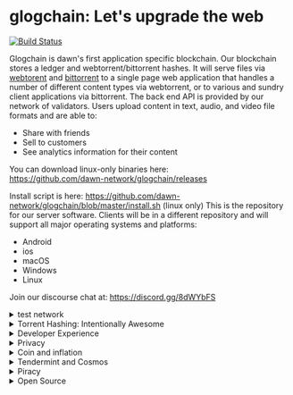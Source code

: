 # glogchain: Let's upgrade the web

[![Build Status](http://163.172.170.63/api/badges/dawn-network/glogchain/status.svg)](http://163.172.170.63/dawn-network/glogchain)

Glogchain is dawn's first application specific blockchain.  Our blockchain stores a ledger and webtorrent/bittorrent hashes.  It will serve files via [webtorent](webtorrent.io) and [bittorrent](http://bittorrent.org/) to a single page web application that handles a number of different content types via webtorrent, or to various and sundry client applications via bittorrent.  The back end API is provided by our network of validators.  Users upload content in text, audio, and video file formats and are able to:

* Share with friends
* Sell to customers
* See analytics information for their content

You can download linux-only binaries here:  
https://github.com/dawn-network/glogchain/releases

Install script is here: https://github.com/dawn-network/glogchain/blob/master/install.sh  (linux only)
This is the repository for our server software.  Clients will be in a different repository and will support all major operating systems and platforms:

* Android
* ios
* macOS
* Windows
* Linux

Join our discourse chat at: https://discord.gg/8dWYbFS

<details>
<summary>test network</summary>
You can currently e-mail or send a google hangouts message to Jacob Gadikian at faddat@gmail.com for help getting onto one of our testnets as a validator, non-validator or light client.
</details>

<details>
<summary>Torrent Hashing: Intentionally Awesome</summary>

By storing hashes to our blockchain, and checking file hashes for validity, we are able to provide an immutability mechansim beyond our blockchain for the files that users upload.  

[![Router6d7376.md.png](http://www.steemimg.com/images/2017/02/07/Router6d7376.md.png)](http://www.steemimg.com/image/GhYv7)
</details>

<details>
<summary>Developer Experience</summary>

We have made a router, the Dawn R1, which happens to handily double as a computer which is equipped with a modern x86 CPU and adequate RAM and SSD storage.  This router makes an ideal development setup and comes pre-stocked with an opinionated golang development environment.  Developers do not need this router to participate, however fresh developers and experts alike will appreciate its isolated development environment that allows for fast, known-good development against our stack.  If you've any questions about the router or would like to buy one (sold at cost to developers who have made code commits to our projects) please contact Jacob Gadikian at faddat@gmail.com on google hangouts.
</details>

<details>
<summary>Privacy</summary>
![Screenshotfrom2017-02-0714-13-47dd71e.png](http://www.steemimg.com/images/2017/02/07/Screenshotfrom2017-02-0714-13-47dd71e.png)
This.

Privacy is implemented as follows:

* Public - Shared far and wide
* Private - Restricted to a key-holding group of individuals.  Users who do not possess the needed key are not allowed to decrypt private content.  We never possess the keys needed to unlock private content.
</details>

<details>
<summary>Coin and inflation</summary>
To ensure its survival in perpetuity, we have implemented a cryptocurrency system called Ray in glogchain.  One unit of currency is created with each block, forever.  This means that while early years will have a high inflation rate, actual currency supply after the 10th year or so will ahve relatively low inflation.  Given that content distribution and storage in this manner is at an infant state, we feel that ensuring a high enough validator count and a high (90%) rate of payments to creators based on hit count + eyeball-time will distribute the network's creative rays in a manner that reflects reality.  
</details>

<details>
<summary>Tendermint and Cosmos</summary>
We are of course huge fans of the [tendermint blockchain toolkit](http://github.com/tendermint/tendermint), and of the inter-network of blocckahins called [cosmos](http://github.com/tendermint/cosmos).  For more information, please see their whitepaper.  
</details>

<details>
<summary>Piracy</summary>
We encourage users to upload works to which they own the copyright.  Our seeders must unfortunately stop seeding files determined to contain copyrighted content not owned by the user.  Users may also choose to copyleft their content, or license it as they see fit.  The difference is that in our implementation, users drive decisionmaking about copyright, not a cabal of governmnet backed companies that have been around as long as recorded music.
</details>

<details>
<summary>Open Source</summary>
[Open source] can change the world for the better.  Drug patents are morally bankrupt.  The time it takes to copy a product is more than enough time for any exclusivity:  Patent and copyright laws were made in the 1800s and a spineless, cowardly American government too focused on warfare abroad to even be capable of ensuring the well-being of its own people, let alone anyone else's has tried to make its copyright agenda the global norm.  And that should be fine with you-- if you're Coca-Cola, or Microsoft, or Google, or Facebook, or Apple, or Michael Jackons's heirs.  But you're not any of those (even if you're on the board of one of the entities I named)-- you are YOU.  So-- when's the last time copyright/patent law did anything good for YOU?   Copyrights that were intended to last for no longer than seven years now last 25 years longer than the author's lifespan.  There is absolutley no way that patents and copyrights aren't holding back the pace of innovation.  This is 100% open source software.  We're working very hard to ship it on 100% open source hardware, but things are so far gone that isn't even possible for our first revision, despite our efforts to do so.  
</details>
